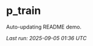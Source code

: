 # p_train

Auto-updating README demo.

<!--START_SECTION:status-->
_Last run: 2025-09-05 01:36 UTC_
<!--END_SECTION:status-->











































































































































































































































































































































































